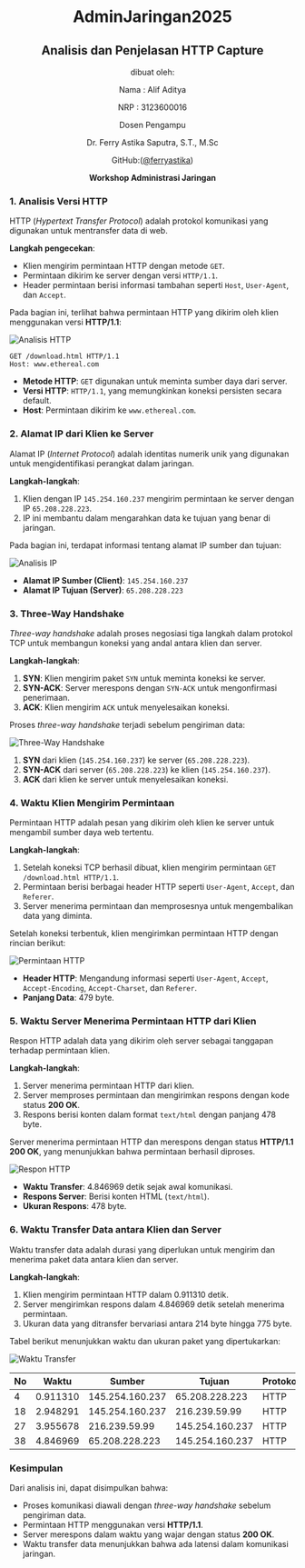 

<div align="center">
  
# AdminJaringan2025

## Analisis dan Penjelasan HTTP Capture  

dibuat oleh:

Nama  : Alif Aditya

NRP : 3123600016

Dosen Pengampu

Dr. Ferry Astika Saputra, S.T., M.Sc

GitHub:([@ferryastika](https://github.com/ferryastika))

**Workshop Administrasi Jaringan**

</div>


### 1. Analisis Versi HTTP  
HTTP (*Hypertext Transfer Protocol*) adalah protokol komunikasi yang digunakan untuk mentransfer data di web.  

**Langkah pengecekan**:  
- Klien mengirim permintaan HTTP dengan metode `GET`.  
- Permintaan dikirim ke server dengan versi `HTTP/1.1`.  
- Header permintaan berisi informasi tambahan seperti `Host`, `User-Agent`, dan `Accept`.  

Pada bagian ini, terlihat bahwa permintaan HTTP yang dikirim oleh klien menggunakan versi **HTTP/1.1**:  

![Analisis HTTP](https://github.com/user-attachments/assets/044ed21b-7d72-4f6a-82e1-997752c53fd5)  

```
GET /download.html HTTP/1.1  
Host: www.ethereal.com  
```

- **Metode HTTP**: `GET` digunakan untuk meminta sumber daya dari server.  
- **Versi HTTP**: `HTTP/1.1`, yang memungkinkan koneksi persisten secara default.  
- **Host**: Permintaan dikirim ke `www.ethereal.com`.  

### 2. Alamat IP dari Klien ke Server  
Alamat IP (*Internet Protocol*) adalah identitas numerik unik yang digunakan untuk mengidentifikasi perangkat dalam jaringan.  

**Langkah-langkah**:  
1. Klien dengan IP `145.254.160.237` mengirim permintaan ke server dengan IP `65.208.228.223`.  
2. IP ini membantu dalam mengarahkan data ke tujuan yang benar di jaringan.  

Pada bagian ini, terdapat informasi tentang alamat IP sumber dan tujuan:  

![Analisis IP](https://github.com/user-attachments/assets/a8d48443-4b3d-4e6a-9719-6a83ef691914)  

- **Alamat IP Sumber (Client)**: `145.254.160.237`  
- **Alamat IP Tujuan (Server)**: `65.208.228.223`  

### 3. Three-Way Handshake  
*Three-way handshake* adalah proses negosiasi tiga langkah dalam protokol TCP untuk membangun koneksi yang andal antara klien dan server.  

**Langkah-langkah**:  
1. **SYN**: Klien mengirim paket `SYN` untuk meminta koneksi ke server.  
2. **SYN-ACK**: Server merespons dengan `SYN-ACK` untuk mengonfirmasi penerimaan.  
3. **ACK**: Klien mengirim `ACK` untuk menyelesaikan koneksi.  

Proses *three-way handshake* terjadi sebelum pengiriman data:  

![Three-Way Handshake](https://github.com/user-attachments/assets/815cc70d-2df7-4fa0-ba38-d835e75ed692)  

1. **SYN** dari klien (`145.254.160.237`) ke server (`65.208.228.223`).  
2. **SYN-ACK** dari server (`65.208.228.223`) ke klien (`145.254.160.237`).  
3. **ACK** dari klien ke server untuk menyelesaikan koneksi.  

### 4. Waktu Klien Mengirim Permintaan  
Permintaan HTTP adalah pesan yang dikirim oleh klien ke server untuk mengambil sumber daya web tertentu.  

**Langkah-langkah**:  
1. Setelah koneksi TCP berhasil dibuat, klien mengirim permintaan `GET /download.html HTTP/1.1`.  
2. Permintaan berisi berbagai header HTTP seperti `User-Agent`, `Accept`, dan `Referer`.  
3. Server menerima permintaan dan memprosesnya untuk mengembalikan data yang diminta.  

Setelah koneksi terbentuk, klien mengirimkan permintaan HTTP dengan rincian berikut:  

![Permintaan HTTP](https://github.com/user-attachments/assets/d0736592-6924-429b-9520-c94b56f3e226)  

- **Header HTTP**: Mengandung informasi seperti `User-Agent`, `Accept`, `Accept-Encoding`, `Accept-Charset`, dan `Referer`.  
- **Panjang Data**: 479 byte.  

### 5. Waktu Server Menerima Permintaan HTTP dari Klien  
Respon HTTP adalah data yang dikirim oleh server sebagai tanggapan terhadap permintaan klien.  

**Langkah-langkah**:  
1. Server menerima permintaan HTTP dari klien.  
2. Server memproses permintaan dan mengirimkan respons dengan kode status **200 OK**.  
3. Respons berisi konten dalam format `text/html` dengan panjang 478 byte.  

Server menerima permintaan HTTP dan merespons dengan status **HTTP/1.1 200 OK**, yang menunjukkan bahwa permintaan berhasil diproses.  

![Respon HTTP](https://github.com/user-attachments/assets/dca4f50b-f513-42e3-9ca5-651a9d916a14)  

- **Waktu Transfer**: 4.846969 detik sejak awal komunikasi.  
- **Respons Server**: Berisi konten HTML (`text/html`).  
- **Ukuran Respons**: 478 byte.  

### 6. Waktu Transfer Data antara Klien dan Server  
Waktu transfer data adalah durasi yang diperlukan untuk mengirim dan menerima paket data antara klien dan server.  

**Langkah-langkah**:  
1. Klien mengirim permintaan HTTP dalam 0.911310 detik.  
2. Server mengirimkan respons dalam 4.846969 detik setelah menerima permintaan.  
3. Ukuran data yang ditransfer bervariasi antara 214 byte hingga 775 byte.  

Tabel berikut menunjukkan waktu dan ukuran paket yang dipertukarkan:  

![Waktu Transfer](https://github.com/user-attachments/assets/6b06987d-460e-40dc-91f3-6cdcdbd700b4)  

| No | Waktu | Sumber | Tujuan | Protokol | Ukuran |  
|----|------------|----------------|----------------|---------|--------|  
| 4  | 0.911310  | 145.254.160.237 | 65.208.228.223 | HTTP | 533 B |  
| 18 | 2.948291  | 145.254.160.237 | 216.239.59.99  | HTTP | 775 B |  
| 27 | 3.955678  | 216.239.59.99   | 145.254.160.237 | HTTP | 214 B |  
| 38 | 4.846969  | 65.208.228.223  | 145.254.160.237 | HTTP | 478 B |  

### Kesimpulan  
Dari analisis ini, dapat disimpulkan bahwa:  
- Proses komunikasi diawali dengan *three-way handshake* sebelum pengiriman data.  
- Permintaan HTTP menggunakan versi **HTTP/1.1**.  
- Server merespons dalam waktu yang wajar dengan status **200 OK**.  
- Waktu transfer data menunjukkan bahwa ada latensi dalam komunikasi jaringan.

